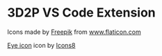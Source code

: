 # 3D2P VS Code Extension

<div>Icons made by <a href="https://www.flaticon.com/authors/freepik" title="Freepik">Freepik</a> from <a href="https://www.flaticon.com/" title="Flaticon">www.flaticon.com</a></div>

<a target="_blank" href="https://icons8.com/icons/set/visible">Eye icon</a> icon by <a target="_blank" href="https://icons8.com">Icons8</a>